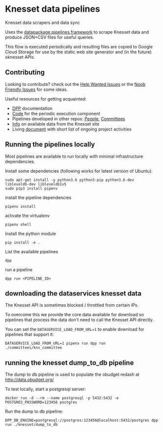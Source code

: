 # Knesset data pipelines

Knesset data scrapers and data sync

Uses the [datapackage pipelines framework](https://github.com/frictionlessdata/datapackage-pipelines) to scrape Knesset data and produce JSON+CSV files for useful queries.

This flow is executed periodically and resulting files are copied to Google Cloud Storage for use by the static web site generator and (in the future) oknesset APIs.


## Contributing

Looking to contribute? check out the [Help Wanted Issues](https://github.com/hasadna/knesset-data-pipelines/issues?q=is%3Aissue+is%3Aopen+label%3A%22help+wanted%22) or the [Noob Friendly Issues](https://github.com/hasadna/knesset-data-pipelines/issues?q=is%3Aissue+is%3Aopen+label%3A%22noob+friendly%22) for some ideas.

Useful resources for getting acquainted:
* [DPP](https://github.com/frictionlessdata/datapackage-pipelines) documentation
* [Code](https://github.com/OriHoch/knesset-data-k8s) for the periodic execution component
* Pipelines developed in other repos: [People](https://github.com/OriHoch/knesset-data-people), [Committees](https://github.com/OriHoch/knesset-data-committees)
* [Info](http://main.knesset.gov.il/Activity/Info/Pages/Databases.aspx) on available data from the Knesset site
* Living [document](https://docs.google.com/document/d/1eeQRrpGYuEJKAAtShPbjFn6i2f_UmQgg1caMTEs93ic/edit) with short list of ongoing project activities


## Running the pipelines locally

Most pipelines are available to run locally with minimal infrastructure dependencies.

Install some dependencies (following works for latest version of Ubuntu):

```
sudo apt-get install -y python3.6 python3-pip python3.6-dev libleveldb-dev libleveldb1v5
sudo pip3 install pipenv
```

install the pipeline dependencies

```
pipenv install
```

activate the virtualenv

```
pipenv shell
```

Install the python module

```
pip install -e .
```

List the available pipelines

```
dpp
```

run a pipeline

```
dpp run <PIPELINE_ID>
```


## downloading the dataservices knesset data

The Knesset API is sometimes blocked / throttled from certain IPs.

To overcome this we provide the core data available for download so pipelines that process the data don't need to call the Knesset API directly.

You can set the `DATASERVICE_LOAD_FROM_URL=1` to enable download for pipelines that support it:

```
DATASERVICE_LOAD_FROM_URL=1 pipenv run dpp run ./committees/kns_committee
```


## running the knesset dump_to_db pipeline

The dump to db pipeline is used to populate the obudget redash at http://data.obudget.org/

To test locally, start a postgresql server:

```
docker run -d --rm --name postgresql -p 5432:5432 -e POSTGRES_PASSWORD=123456 postgres
```

Run the dump to db pipeline:

```
DPP_DB_ENGINE=postgresql://postgres:123456@localhost:5432/postgres dpp run ./knesset/dump_to_db
```
